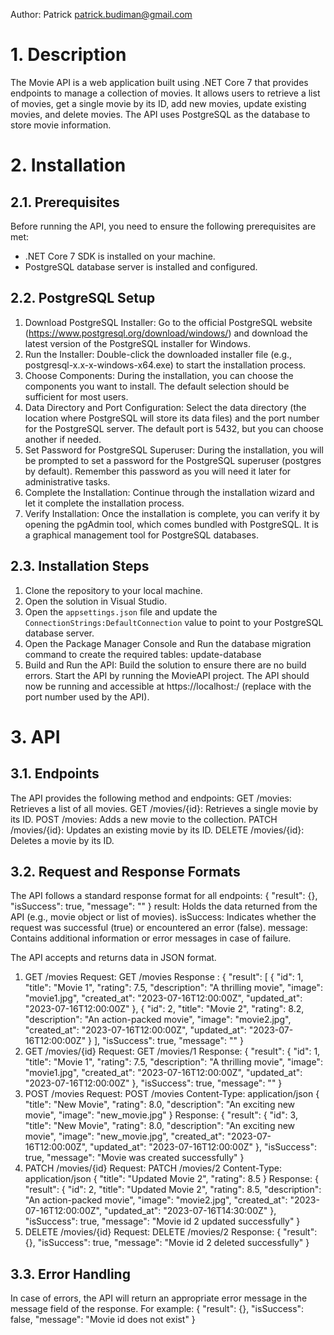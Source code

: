 ﻿Author: Patrick <patrick.budiman@gmail.com>

# 1. Description
The Movie API is a web application built using .NET Core 7 that provides endpoints to manage a collection of movies. 
It allows users to retrieve a list of movies, get a single movie by its ID, add new movies, update existing movies, and delete movies. 
The API uses PostgreSQL as the database to store movie information.

# 2. Installation

## 2.1. Prerequisites
Before running the API, you need to ensure the following prerequisites are met:
- .NET Core 7 SDK is installed on your machine.
- PostgreSQL database server is installed and configured.

## 2.2. PostgreSQL Setup
1. Download PostgreSQL Installer:
Go to the official PostgreSQL website (https://www.postgresql.org/download/windows/) and download the latest version of the PostgreSQL installer for Windows.
2. Run the Installer:
Double-click the downloaded installer file (e.g., postgresql-x.x-x-windows-x64.exe) to start the installation process.
3. Choose Components:
During the installation, you can choose the components you want to install. The default selection should be sufficient for most users.
4. Data Directory and Port Configuration:
Select the data directory (the location where PostgreSQL will store its data files) and the port number for the PostgreSQL server. The default port is 5432, but you can choose another if needed.
5. Set Password for PostgreSQL Superuser:
During the installation, you will be prompted to set a password for the PostgreSQL superuser (postgres by default). Remember this password as you will need it later for administrative tasks.
6. Complete the Installation:
Continue through the installation wizard and let it complete the installation process.
7. Verify Installation:
Once the installation is complete, you can verify it by opening the pgAdmin tool, which comes bundled with PostgreSQL. It is a graphical management tool for PostgreSQL databases.

## 2.3. Installation Steps
1. Clone the repository to your local machine.				
2. Open the solution in Visual Studio.
3. Open the `appsettings.json` file and update the `ConnectionStrings:DefaultConnection` value to point to your PostgreSQL database server.
4. Open the Package Manager Console and Run the database migration command to create the required tables: update-database
5. Build and Run the API:
Build the solution to ensure there are no build errors.
Start the API by running the MovieAPI project.
The API should now be running and accessible at https://localhost:<port>/ (replace <port> with the port number used by the API).

# 3. API

## 3.1. Endpoints
The API provides the following method and endpoints:
GET /movies: Retrieves a list of all movies.
GET /movies/{id}: Retrieves a single movie by its ID.
POST /movies: Adds a new movie to the collection.
PATCH /movies/{id}: Updates an existing movie by its ID.
DELETE /movies/{id}: Deletes a movie by its ID.

## 3.2. Request and Response Formats
The API follows a standard response format for all endpoints:
{
  "result": {},
  "isSuccess": true,
  "message": ""
}
result: Holds the data returned from the API (e.g., movie object or list of movies).
isSuccess: Indicates whether the request was successful (true) or encountered an error (false).
message: Contains additional information or error messages in case of failure.

The API accepts and returns data in JSON format.
1. GET /movies
Request: GET /movies
Response : 
{
  "result": [
    {
      "id": 1,
      "title": "Movie 1",
      "rating": 7.5,
      "description": "A thrilling movie",
      "image": "movie1.jpg",
      "created_at": "2023-07-16T12:00:00Z",
      "updated_at": "2023-07-16T12:00:00Z"
    },
    {
      "id": 2,
      "title": "Movie 2",
      "rating": 8.2,
      "description": "An action-packed movie",
      "image": "movie2.jpg",
      "created_at": "2023-07-16T12:00:00Z",
      "updated_at": "2023-07-16T12:00:00Z"
    }
  ],
  "isSuccess": true,
  "message": ""
}
2. GET /movies/{id}
Request: GET /movies/1
Response:
{
  "result": {
    "id": 1,
    "title": "Movie 1",
    "rating": 7.5,
    "description": "A thrilling movie",
    "image": "movie1.jpg",
    "created_at": "2023-07-16T12:00:00Z",
    "updated_at": "2023-07-16T12:00:00Z"
  },
  "isSuccess": true,
  "message": ""
}
3. POST /movies
Request: POST /movies
Content-Type: application/json
{
    "title": "New Movie",
    "rating": 8.0,
    "description": "An exciting new movie",
    "image": "new_movie.jpg"
}
Response:
{
  "result": {
    "id": 3,
    "title": "New Movie",
    "rating": 8.0,
    "description": "An exciting new movie",
    "image": "new_movie.jpg",
    "created_at": "2023-07-16T12:00:00Z",
    "updated_at": "2023-07-16T12:00:00Z"
  },
  "isSuccess": true,
  "message": "Movie was created successfully"
}
4. PATCH /movies/{id}
Request: PATCH /movies/2
Content-Type: application/json
{
  "title": "Updated Movie 2",
  "rating": 8.5
}
Response:
{
  "result": {
    "id": 2,
    "title": "Updated Movie 2",
    "rating": 8.5,
    "description": "An action-packed movie",
    "image": "movie2.jpg",
    "created_at": "2023-07-16T12:00:00Z",
    "updated_at": "2023-07-16T14:30:00Z"
  },
  "isSuccess": true,
  "message": "Movie id 2 updated successfully"
}
5. DELETE /movies/{id}
Request: DELETE /movies/2
Response:
{
  "result": {},
  "isSuccess": true,
  "message": "Movie id 2 deleted successfully"
}

## 3.3. Error Handling
In case of errors, the API will return an appropriate error message in the message field of the response. For example:
{
  "result": {},
  "isSuccess": false,
  "message": "Movie id does not exist"
}



